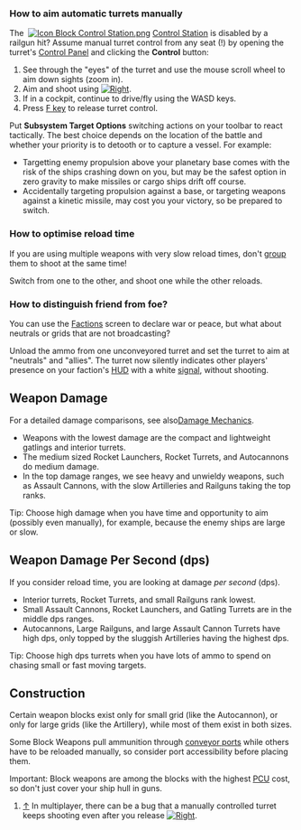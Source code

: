### How to aim automatic turrets manually

The  [![Icon Block Control Station.png](https://spaceengineers.wiki.gg/images/thumb/Icon_Block_Control_Station.png/21px-Icon_Block_Control_Station.png?72bc2e)](https://spaceengineers.wiki.gg/wiki/Control_Station "Control Station") [Control Station](https://spaceengineers.wiki.gg/wiki/Control_Station "Control Station") is disabled by a railgun hit? Assume manual turret control from any seat (!) by opening the turret's [Control Panel](https://spaceengineers.wiki.gg/wiki/Control_Panel_Screen "Control Panel Screen") and clicking the **Control** button:

1.  See through the "eyes" of the turret and use the mouse scroll wheel to aim down sights (zoom in).
2.  Aim and shoot using [![Right](https://commons.wiki.gg/images/thumb/Keyboard_White_Mouse_Right.png/20px-Keyboard_White_Mouse_Right.png?3581de)](https://spaceengineers.wiki.gg/wiki/File:Keyboard_White_Mouse_Right.png "Right").
3.  If in a cockpit, continue to drive/fly using the WASD keys.
4.  Press [F key](https://spaceengineers.wiki.gg/wiki/Key_Bindings "Key Bindings") to release turret control.

Put **Subsystem Target Options** switching actions on your toolbar to react tactically. The best choice depends on the location of the battle and whether your priority is to detooth or to capture a vessel. For example:

*   Targetting enemy propulsion above your planetary base comes with the risk of the ships crashing down on you, but may be the safest option in zero gravity to make missiles or cargo ships drift off course.
*   Accidentally targeting propulsion against a base, or targeting weapons against a kinetic missile, may cost you your victory, so be prepared to switch.

### How to optimise reload time

If you are using multiple weapons with very slow reload times, don't [group](https://spaceengineers.wiki.gg/wiki/Groups "Groups") them to shoot at the same time!

Switch from one to the other, and shoot one while the other reloads.

### How to distinguish friend from foe?

You can use the [Factions](https://spaceengineers.wiki.gg/wiki/Factions "Factions") screen to declare war or peace, but what about neutrals or grids that are not broadcasting?

Unload the ammo from one unconveyored turret and set the turret to aim at "neutrals" and "allies". The turret now silently indicates other players' presence on your faction's [HUD](https://spaceengineers.wiki.gg/wiki/HUD "HUD") with a white [signal](https://spaceengineers.wiki.gg/wiki/Signal "Signal"), without shooting.

## Weapon Damage

For a detailed damage comparisons, see also[Damage Mechanics](https://spaceengineers.wiki.gg/wiki/Damage_Mechanics "Damage Mechanics").

*   Weapons with the lowest damage are the compact and lightweight gatlings and interior turrets.
*   The medium sized Rocket Launchers, Rocket Turrets, and Autocannons do medium damage.
*   In the top damage ranges, we see heavy and unwieldy weapons, such as Assault Cannons, with the slow Artilleries and Railguns taking the top ranks.

Tip: Choose high damage when you have time and opportunity to aim (possibly even manually), for example, because the enemy ships are large or slow.

## Weapon Damage Per Second (dps)

If you consider reload time, you are looking at damage _per second_ (dps).

*   Interior turrets, Rocket Turrets, and small Railguns rank lowest.
*   Small Assault Cannons, Rocket Launchers, and Gatling Turrets are in the middle dps ranges.
*   Autocannons, Large Railguns, and large Assault Cannon Turrets have high dps, only topped by the sluggish Artilleries having the highest dps.

Tip: Choose high dps turrets when you have lots of ammo to spend on chasing small or fast moving targets.

## Construction

Certain weapon blocks exist only for small grid (like the Autocannon), or only for large grids (like the Artillery), while most of them exist in both sizes.

Some Block Weapons pull ammunition through [conveyor ports](https://spaceengineers.wiki.gg/wiki/Conveyor_system "Conveyor system") while others have to be reloaded manually, so consider port accessibility before placing them.

Important: Block weapons are among the blocks with the highest [PCU](https://spaceengineers.wiki.gg/wiki/PCU "PCU") cost, so don't just cover your ship hull in guns.

1.  [↑](#cite_ref-1 "Jump up") In multiplayer, there can be a bug that a manually controlled turret keeps shooting even after you release [![Right](https://commons.wiki.gg/images/thumb/Keyboard_White_Mouse_Right.png/20px-Keyboard_White_Mouse_Right.png?3581de)](https://spaceengineers.wiki.gg/wiki/File:Keyboard_White_Mouse_Right.png "Right").